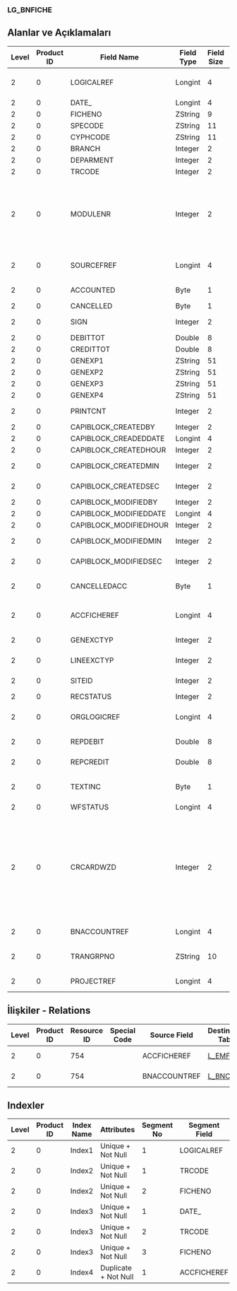 ### LG_BNFICHE

## Alanlar ve Açıklamaları

**Level**|**Product ID**|**Field Name**|**Field Type**|**Field Size**|**Field Offset**|**Türkçe Açıklama**|**Expression**
-----|-----|-----|-----|-----|-----|-----|-----
2|0|LOGICALREF|Longint|4|0|Banka Fişi Logical Ref.|Bank Voucher Logical Reference
2|0|DATE_|Longint|4|4|Tarih|Date
2|0|FICHENO|ZString|9|8|Fiş Numarası|Voucher Number
2|0|SPECODE|ZString|11|17|Özel Kod|Aux. Code
2|0|CYPHCODE|ZString|11|28|Yetki Kodu|Auth. Code
2|0|BRANCH|Integer|2|39|İşyeri|Division
2|0|DEPARMENT|Integer|2|41|Bölüm|Deparment
2|0|TRCODE|Integer|2|43|Hareket türü|Transaction Type
2|0|MODULENR|Integer|2|45|Modül Numarası ;6 : Çek/Senet;7 : Banka;10 : Kasa|Module Number ;6 Checks/P.notes;7 Bank;10 Safe Deposit;61-62 Checks/P.notes - AR/AP Transactions
2|0|SOURCEFREF|Longint|4|47|Bağlı fiş ref.|Voucher Reference That Connected
2|0|ACCOUNTED|Byte|1|51|Muhasebeleştirildi|Posted to General Ledger
2|0|CANCELLED|Byte|1|52|İptal Edilmiş|Cancelled
2|0|SIGN|Integer|2|53|Borç/Alacak İşareti|Debit / Credit Sign
2|0|DEBITTOT|Double|8|55|Borç Toplamı|Debit Total
2|0|CREDITTOT|Double|8|63|Alacak Toplamı|Credit Total
2|0|GENEXP1|ZString|51|71|Açıklama|Description
2|0|GENEXP2|ZString|51|122|Açıklama|Description
2|0|GENEXP3|ZString|51|173|Açıklama|Description
2|0|GENEXP4|ZString|51|224|Açıklama|Description
2|0|PRINTCNT|Integer|2|275|Basılmış Toplam Hesap|Total Count of Printed
2|0|CAPIBLOCK_CREATEDBY|Integer|2|277|Oluşturan|Created By
2|0|CAPIBLOCK_CREADEDDATE|Longint|4|279|Oluşturulma Tarihi|Created Date
2|0|CAPIBLOCK_CREATEDHOUR|Integer|2|283|Oluşturulma Saati|Created Hour
2|0|CAPIBLOCK_CREATEDMIN|Integer|2|285|Oluşturulma Dakikası|Created Minute
2|0|CAPIBLOCK_CREATEDSEC|Integer|2|287|Oluşturulma Saniyesi|Created Second
2|0|CAPIBLOCK_MODIFIEDBY|Integer|2|289|Değiştiren|Modified By
2|0|CAPIBLOCK_MODIFIEDDATE|Longint|4|291|Değiştirilme Tarihi|Modified Date
2|0|CAPIBLOCK_MODIFIEDHOUR|Integer|2|295|Değiştirilme Saati|Modified Hour
2|0|CAPIBLOCK_MODIFIEDMIN|Integer|2|297|Değiştirilme Dakikası|Modified Minute
2|0|CAPIBLOCK_MODIFIEDSEC|Integer|2|299|Değiştirilme Saniyesi|Modified Second
2|0|CANCELLEDACC|Byte|1|301|Muhasebeleştirme İşlemi İptal Edilmiş|Cancelled Posting to General Ledger
2|0|ACCFICHEREF|Longint|4|302|Genel Muhasebe Fişi Referansı|General Ledger Voucher Reference
2|0|GENEXCTYP|Integer|2|306|Döviz Türü (Genel)|F. Currency Type (General)
2|0|LINEEXCTYP|Integer|2|308|Döviz Türü (Satır)|F. Currency Type (Line)
2|0|SITEID|Integer|2|310|Veri Merkezi|Data Processing Site
2|0|RECSTATUS|Integer|2|312|Kayıt Durumu|Record Status
2|0|ORGLOGICREF|Longint|4|314|Orijinal Kayıt Log. Ref.|Original Record Logical Reference
2|0|REPDEBIT|Double|8|318|Borç (RD)|Debit (Reporting Currency)
2|0|REPCREDIT|Double|8|326|Alacak (RD)|Credit (Reporting Currency)
2|0|TEXTINC|Byte|1|334|Ayrıntılı Açıklama İçerir (1- Evet, 0- Hayır)|Contains Detail Description (1:Yes, 0:No)
2|0|WFSTATUS|Longint|4|335|Kullanımda Değil|Not In Use
2|0|CRCARDWZD|Integer|2|339||Has it been generated by payment wizard? ;0: It has not been generated by payment wizard;1: Payment Wizard+Credit Card;2: Payment Wizard+Credit Card Return Slip
2|0|BNACCOUNTREF|Longint|4|341|Banka Hesapları Referansı|Banks Reference
2|0|TRANGRPNO|ZString|10|345|Hareket grup numarası (fiş)|Transaction Group Nr. (For slip)
2|0|PROJECTREF|Longint|4|355|Proje Referansı|PROJECT Reference

## İlişkiler - Relations

**Level**|**Product ID**|**Resource ID**|**Special Code**|**Source Field**|**Destination Table**|**Destination Field**|**Relation Type**|**Extra Condition**
-----|-----|-----|-----|-----|-----|-----|-----|-----
2|0|754||ACCFICHEREF|[L_EMFICHE](../LG_EMFICHE "L_EMFICHE")|LOGICALREF|one-to-one|
2|0|754||BNACCOUNTREF|[L_BNCARD](../LG_BNCARD "L_BNCARD")|LOGICALREF|one-to-one|

## Indexler

**Level**|**Product ID**|**Index Name**|**Attributes**|**Segment No**|**Segment Field**|**Sense**
-----|-----|-----|-----|-----|-----|-----
2|0|Index1|Unique + Not Null|1|LOGICALREF|Ascending
2|0|Index2|Unique + Not Null|1|TRCODE|Ascending
2|0|Index2|Unique + Not Null|2|FICHENO|Ascending
2|0|Index3|Unique + Not Null|1|DATE_|Ascending
2|0|Index3|Unique + Not Null|2|TRCODE|Ascending
2|0|Index3|Unique + Not Null|3|FICHENO|Ascending
2|0|Index4|Duplicate + Not Null|1|ACCFICHEREF|Ascending
